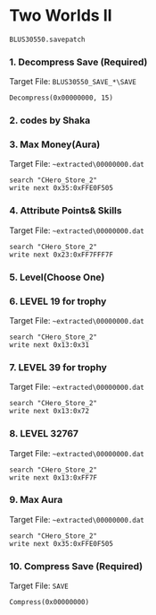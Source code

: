 #  Two Worlds II 

`BLUS30550.savepatch`

### 1. Decompress Save (Required)

Target File: `BLUS30550_SAVE_*\SAVE`

```
Decompress(0x00000000, 15)
```

### 2. codes by Shaka
### 3. Max Money(Aura)

Target File: `~extracted\00000000.dat`

```
search "CHero_Store_2"
write next 0x35:0xFFE0F505
```

### 4. Attribute Points& Skills

Target File: `~extracted\00000000.dat`

```
search "CHero_Store_2"
write next 0x23:0xFF7FFF7F
```

### 5. Level(Choose One)
### 6. LEVEL 19 for trophy

Target File: `~extracted\00000000.dat`

```
search "CHero_Store_2"
write next 0x13:0x31
```

### 7. LEVEL 39 for trophy

Target File: `~extracted\00000000.dat`

```
search "CHero_Store_2"
write next 0x13:0x72
```

### 8. LEVEL 32767

Target File: `~extracted\00000000.dat`

```
search "CHero_Store_2"
write next 0x13:0xFF7F
```

### 9. Max Aura

Target File: `~extracted\00000000.dat`

```
search "CHero_Store_2"
write next 0x35:0xFFE0F505
```

### 10. Compress Save (Required)

Target File: `SAVE`

```
Compress(0x00000000)
```

